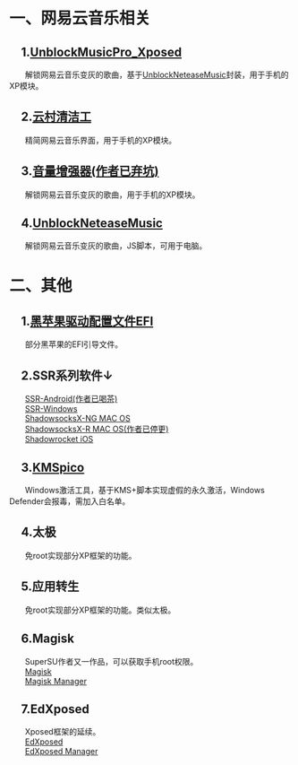 # 一、网易云音乐相关    

## &ensp;&ensp;1.[UnblockMusicPro_Xposed](https:://github.com/nining377/UnblockMusicPro_Xposed)    
&ensp;&ensp;&ensp;&ensp;解锁网易云音乐变灰的歌曲，基于[UnblockNeteaseMusic](https://github.com/nondanee/UnblockNeteaseMusic)封装，用于手机的XP模块。  
## &ensp;&ensp;2.[云村清洁工](https://github.com/zjns/PureNeteaseCloudMusic-Xposed)  
&ensp;&ensp;&ensp;&ensp;精简网易云音乐界面，用于手机的XP模块。
## &ensp;&ensp;3.[音量增强器(作者已弃坑)](https://github.com/bin456789/Unblock163MusicClient-Xposed)  
&ensp;&ensp;&ensp;&ensp;解锁网易云音乐变灰的歌曲，用于手机的XP模块。  
## &ensp;&ensp;4.[UnblockNeteaseMusic](https://github.com/nondanee/UnblockNeteaseMusic)  
&ensp;&ensp;&ensp;&ensp;解锁网易云音乐变灰的歌曲，JS脚本，可用于电脑。  


# 二、其他  
## &ensp;&ensp;1.[黑苹果驱动配置文件EFI](https://github.com/tsingui/clover-efi)  
&ensp;&ensp;&ensp;&ensp;部分黑苹果的EFI引导文件。  
## &ensp;&ensp;2.SSR系列软件↓  
&ensp;&ensp;&ensp;&ensp;[SSR-Android(作者已喝茶)](https://github.com/shadowsocksr-backup/shadowsocksr-android)  
&ensp;&ensp;&ensp;&ensp;[SSR-Windows](https://github.com/HMBSbige/ShadowsocksR-Windows)  
&ensp;&ensp;&ensp;&ensp;[ShadowsocksX-NG MAC OS](https://github.com/qinyuhang/ShadowsocksX-NG-R)  
&ensp;&ensp;&ensp;&ensp;[ShadowsocksX-R MAC OS(作者已停更)](https://github.com/yichengchen/ShadowsocksX-R)  
&ensp;&ensp;&ensp;&ensp;[Shadowrocket iOS](https://github.com/shadowrocketHelp/help)  
## &ensp;&ensp;3.[KMSpico](https://github.com/charygao/KMSpico_v10.2.0)  
&ensp;&ensp;&ensp;&ensp;Windows激活工具，基于KMS+脚本实现虚假的永久激活，Windows Defender会报毒，需加入白名单。  
## &ensp;&ensp;4.太极  
&ensp;&ensp;&ensp;&ensp;免root实现部分XP框架的功能。  
## &ensp;&ensp;5.应用转生  
&ensp;&ensp;&ensp;&ensp;免root实现部分XP框架的功能。类似太极。  
## &ensp;&ensp;6.Magisk  
&ensp;&ensp;&ensp;&ensp;SuperSU作者又一作品，可以获取手机root权限。  
&ensp;&ensp;&ensp;&ensp;[Magisk](https://github.com/topjohnwu/Magisk)  
&ensp;&ensp;&ensp;&ensp;[Magisk Manager](https://github.com/topjohnwu/MagiskManager)  
## &ensp;&ensp;7.EdXposed  
&ensp;&ensp;&ensp;&ensp;Xposed框架的延续。  
&ensp;&ensp;&ensp;&ensp;[EdXposed](https://github.com/ElderDrivers/EdXposed)  
&ensp;&ensp;&ensp;&ensp;[EdXposed Manager](https://github.com/ElderDrivers/EdXposedManager)  
